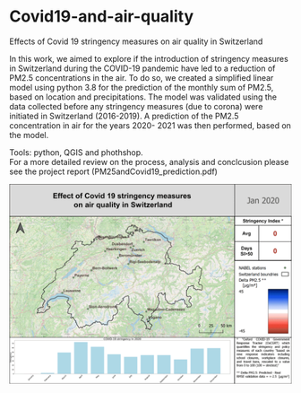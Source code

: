 # Covid19-and-air-quality
Effects of Covid 19 stringency measures on air quality in Switzerland  
  
In this work, we aimed to explore if the introduction of stringency measures in Switzerland 
during the COVID-19 pandemic have led to a reduction of PM2.5 concentrations in the air. 
To do so, we created a simplified linear model using python 3.8 for the prediction of 
the monthly sum of PM2.5, based on location and precipitations. The model was validated 
using the data collected before any stringency measures (due to corona) were initiated in 
Switzerland (2016-2019). A prediction of the PM2.5 concentration in air for the years 2020-
2021 was then performed, based on the model.
  
Tools: python, QGIS and phothshop.  
For a more detailed review on the process, analysis and conclcusion please see the project report (PM25andCovid19_prediction.pdf)

![alt text](https://github.com/Eitams/Covid19-and-air-quality/blob/main/prediction_ref_animated.gif "Logo Title Text 1")
